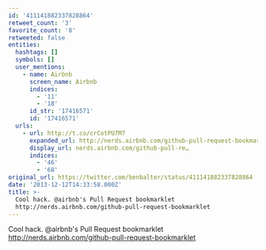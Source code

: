 ```yaml
---
id: '411141882337828864'
retweet_count: '3'
favorite_count: '8'
retweeted: false
entities:
  hashtags: []
  symbols: []
  user_mentions:
    - name: Airbnb
      screen_name: Airbnb
      indices:
        - '11'
        - '18'
      id_str: '17416571'
      id: '17416571'
  urls:
    - url: http://t.co/crCotPU7M7
      expanded_url: http://nerds.airbnb.com/github-pull-request-bookmarklet
      display_url: nerds.airbnb.com/github-pull-re…
      indices:
        - '46'
        - '68'
original_url: https://twitter.com/benbalter/status/411141882337828864
date: '2013-12-12T14:33:58.000Z'
title: >-
  Cool hack. @airbnb's Pull Request bookmarklet
  http://nerds.airbnb.com/github-pull-request-bookmarklet
---
```


Cool hack. @airbnb's Pull Request bookmarklet http://nerds.airbnb.com/github-pull-request-bookmarklet